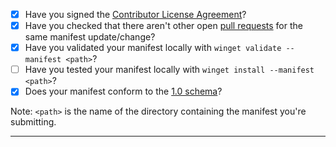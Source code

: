 - [X] Have you signed the [Contributor License Agreement](https://cla.opensource.microsoft.com/microsoft/winget-pkgs)?
- [X] Have you checked that there aren't other open [pull requests](https://github.com/microsoft/winget-pkgs/pulls) for the same manifest update/change?
- [X] Have you validated your manifest locally with `winget validate --manifest <path>`? 
- [ ] Have you tested your manifest locally with `winget install --manifest <path>`?
- [X] Does your manifest conform to the [1.0 schema](https://github.com/microsoft/winget-cli/blob/master/doc/ManifestSpecv1.0.md)?

Note: `<path>` is the name of the directory containing the manifest you're submitting.

-----